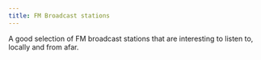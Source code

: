 ```yaml
---
title: FM Broadcast stations
---
```

A good selection of FM broadcast stations that are
interesting to listen to, locally and from afar.
